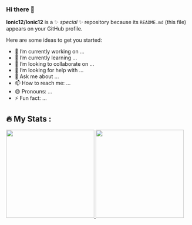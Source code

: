 ### Hi there 👋


**Ionic12/Ionic12** is a ✨ _special_ ✨ repository because its `README.md` (this file) appears on your GitHub profile.

Here are some ideas to get you started:

- 🔭 I’m currently working on ...
- 🌱 I’m currently learning ...
- 👯 I’m looking to collaborate on ...
- 🤔 I’m looking for help with ...
- 💬 Ask me about ...
- 📫 How to reach me: ...
- 😄 Pronouns: ...
- ⚡ Fun fact: ...

## :fire: My Stats :

<p align="left">
  <a href="https://github.com/dimasmds">
    <img height="240em" src="http://github-readme-streak-stats.herokuapp.com?user=Ionic12&theme=dark&background=000000)](https://git.io/streak-stats"/>
    <img height="240em" src="https://github-readme-stats-eight-theta.vercel.app/api/top-langs/?username=Ionic12&layout=compact&langs_count=8&theme=dark&background=000000"/>
   </a>
</p>
